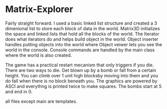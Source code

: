 # Matrix-Explorer
Fairly straight forward. I used a basic linked list structure and created a 3 dimenional list to store each block of data
in the world. Matrix3D initializes the space and linked lists that hold all the blocks of the world. The Iterator does what 
iterators do and helps build object in the world. Object inserter handles putting objects into the world where Object veiwer
lets you see the world in the console. Console commands are handled by the main class where the world is also created.

The game has a practical restart mecanism that only triggers if you die. There are two ways to die. Get blown up by a bomb or fall from a certain height. You can climb over 1 unit high blocksby moving into them and you do fall when there is no block beneath you. The graphics are powered by ASCI and everythng is printed twice to make squares. The bombs start at 5 and end in 0.

all files except main are templates.

